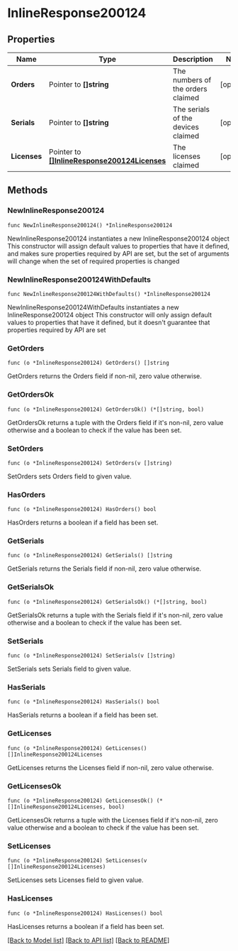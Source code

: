 # InlineResponse200124

## Properties

Name | Type | Description | Notes
------------ | ------------- | ------------- | -------------
**Orders** | Pointer to **[]string** | The numbers of the orders claimed | [optional] 
**Serials** | Pointer to **[]string** | The serials of the devices claimed | [optional] 
**Licenses** | Pointer to [**[]InlineResponse200124Licenses**](InlineResponse200124Licenses.md) | The licenses claimed | [optional] 

## Methods

### NewInlineResponse200124

`func NewInlineResponse200124() *InlineResponse200124`

NewInlineResponse200124 instantiates a new InlineResponse200124 object
This constructor will assign default values to properties that have it defined,
and makes sure properties required by API are set, but the set of arguments
will change when the set of required properties is changed

### NewInlineResponse200124WithDefaults

`func NewInlineResponse200124WithDefaults() *InlineResponse200124`

NewInlineResponse200124WithDefaults instantiates a new InlineResponse200124 object
This constructor will only assign default values to properties that have it defined,
but it doesn't guarantee that properties required by API are set

### GetOrders

`func (o *InlineResponse200124) GetOrders() []string`

GetOrders returns the Orders field if non-nil, zero value otherwise.

### GetOrdersOk

`func (o *InlineResponse200124) GetOrdersOk() (*[]string, bool)`

GetOrdersOk returns a tuple with the Orders field if it's non-nil, zero value otherwise
and a boolean to check if the value has been set.

### SetOrders

`func (o *InlineResponse200124) SetOrders(v []string)`

SetOrders sets Orders field to given value.

### HasOrders

`func (o *InlineResponse200124) HasOrders() bool`

HasOrders returns a boolean if a field has been set.

### GetSerials

`func (o *InlineResponse200124) GetSerials() []string`

GetSerials returns the Serials field if non-nil, zero value otherwise.

### GetSerialsOk

`func (o *InlineResponse200124) GetSerialsOk() (*[]string, bool)`

GetSerialsOk returns a tuple with the Serials field if it's non-nil, zero value otherwise
and a boolean to check if the value has been set.

### SetSerials

`func (o *InlineResponse200124) SetSerials(v []string)`

SetSerials sets Serials field to given value.

### HasSerials

`func (o *InlineResponse200124) HasSerials() bool`

HasSerials returns a boolean if a field has been set.

### GetLicenses

`func (o *InlineResponse200124) GetLicenses() []InlineResponse200124Licenses`

GetLicenses returns the Licenses field if non-nil, zero value otherwise.

### GetLicensesOk

`func (o *InlineResponse200124) GetLicensesOk() (*[]InlineResponse200124Licenses, bool)`

GetLicensesOk returns a tuple with the Licenses field if it's non-nil, zero value otherwise
and a boolean to check if the value has been set.

### SetLicenses

`func (o *InlineResponse200124) SetLicenses(v []InlineResponse200124Licenses)`

SetLicenses sets Licenses field to given value.

### HasLicenses

`func (o *InlineResponse200124) HasLicenses() bool`

HasLicenses returns a boolean if a field has been set.


[[Back to Model list]](../README.md#documentation-for-models) [[Back to API list]](../README.md#documentation-for-api-endpoints) [[Back to README]](../README.md)


